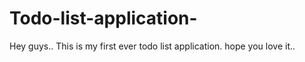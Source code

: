 # Todo-list-application-
Hey guys..
This is my first ever todo list application.
hope you love it..

